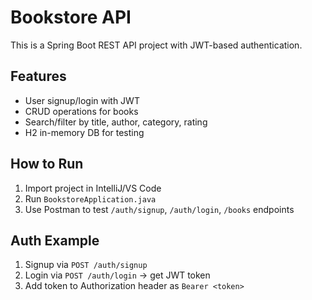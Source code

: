 # Bookstore API

This is a Spring Boot REST API project with JWT-based authentication.

## Features
- User signup/login with JWT
- CRUD operations for books
- Search/filter by title, author, category, rating
- H2 in-memory DB for testing

## How to Run
1. Import project in IntelliJ/VS Code
2. Run `BookstoreApplication.java`
3. Use Postman to test `/auth/signup`, `/auth/login`, `/books` endpoints

## Auth Example
1. Signup via `POST /auth/signup`
2. Login via `POST /auth/login` → get JWT token
3. Add token to Authorization header as `Bearer <token>`
